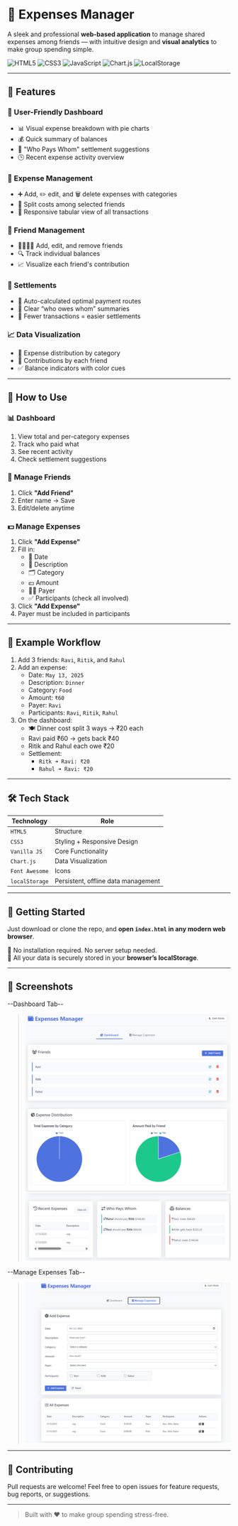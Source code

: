 # 💸 Expenses Manager

A sleek and professional **web-based application** to manage shared expenses among friends — with intuitive design and **visual analytics** to make group spending simple.

![HTML5](https://img.shields.io/badge/HTML5-E34F26?logo=html5&logoColor=white&style=flat-square)
![CSS3](https://img.shields.io/badge/CSS3-1572B6?logo=css3&logoColor=white&style=flat-square)
![JavaScript](https://img.shields.io/badge/JavaScript-F7DF1E?logo=javascript&logoColor=black&style=flat-square)
![Chart.js](https://img.shields.io/badge/Chart.js-FF6384?logo=chartdotjs&logoColor=white&style=flat-square)
![LocalStorage](https://img.shields.io/badge/Data-localStorage-orange?style=flat-square)

---

## 🌟 Features

### 🧭 User-Friendly Dashboard
- 📊 Visual expense breakdown with pie charts
- 💰 Quick summary of balances
- 🔄 "Who Pays Whom" settlement suggestions
- 🕒 Recent expense activity overview

### 🧾 Expense Management
- ➕ Add, ✏️ edit, and 🗑️ delete expenses with categories
- 👥 Split costs among selected friends
- 🧮 Responsive tabular view of all transactions

### 👤 Friend Management
- 👨‍👩‍👧‍👦 Add, edit, and remove friends
- 🔍 Track individual balances
- 📈 Visualize each friend's contribution

### 🤝 Settlements
- 🧠 Auto-calculated optimal payment routes
- 👀 Clear “who owes whom” summaries
- 🚀 Fewer transactions = easier settlements

### 📈 Data Visualization
- 🍕 Expense distribution by category
- 💸 Contributions by each friend
- ✅ Balance indicators with color cues

---

## 🧪 How to Use

### 📊 **Dashboard**
1. View total and per-category expenses
2. Track who paid what
3. See recent activity
4. Check settlement suggestions

### 💼 **Manage Friends**
1. Click **"Add Friend"**
2. Enter name → Save
3. Edit/delete anytime

### 💵 **Manage Expenses**
1. Click **"Add Expense"**
2. Fill in:
   - 📅 Date
   - 📝 Description
   - 🗂️ Category
   - 💵 Amount
   - 🙋‍♂️ Payer
   - ✅ Participants (check all involved)
3. Click **"Add Expense"**
4. Payer must be included in participants

---

## 📘 Example Workflow

1. Add 3 friends: `Ravi`, `Ritik`, and `Rahul`  
2. Add an expense:
   - Date: `May 13, 2025`
   - Description: `Dinner`
   - Category: `Food`
   - Amount: `₹60`
   - Payer: `Ravi`
   - Participants: `Ravi`, `Ritik`, `Rahul`
3. On the dashboard:
   - 🍽️ Dinner cost split 3 ways → ₹20 each
   - Ravi paid ₹60 → gets back ₹40
   - Ritik and Rahul each owe ₹20
   - Settlement:  
     - `Ritk ➜ Ravi: ₹20`  
     - `Rahul ➜ Ravi: ₹20`

---

## 🛠️ Tech Stack

| Technology     | Role                                 |
|----------------|--------------------------------------|
| `HTML5`        | Structure                            |
| `CSS3`         | Styling + Responsive Design          |
| `Vanilla JS`   | Core Functionality                   |
| `Chart.js`     | Data Visualization                   |
| `Font Awesome` | Icons                                |
| `localStorage` | Persistent, offline data management  |

---

## 🚀 Getting Started

Just download or clone the repo, and **open `index.html` in any modern web browser**.

📁 No installation required. No server setup needed.  
🧠 All your data is securely stored in your **browser’s localStorage**.

---

## 📸 Screenshots 
--Dashboard Tab--
> ![Home Scree](img/Dash1.png)
> ![Home Scree](img/Das2.png)

--Manage Expenses Tab--
> ![Home Scree](img/Mang1.png)


---

## 🙌 Contributing

Pull requests are welcome! Feel free to open issues for feature requests, bug reports, or suggestions.

---

> Built with ❤️ to make group spending stress-free.
